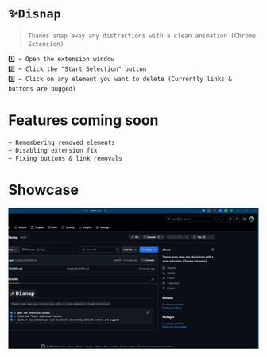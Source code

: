 # `✨Disnap`
> `Thanos snap away any distractions with a clean animation (Chrome Extension)`

```
1️⃣ ~ Open the extension window
2️⃣ ~ Click the "Start Selection" button
3️⃣ ~ Click on any element you want to delete (Currently links & buttons are bugged)
```
# Features coming soon
```
~ Remembering removed elements
~ Disabling extension fix
~ Fixing buttons & link removals
```
# Showcase
![showcase](https://github.com/opiv/Disnap/blob/main/_/3.gif?raw=true)
